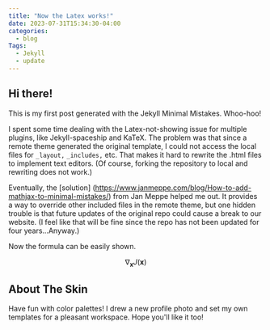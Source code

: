 ```yaml
---
title: "Now the Latex works!"
date: 2023-07-31T15:34:30-04:00
categories:
  - blog
Tags:
  - Jekyll
  - update
---
```


## Hi there! 

This is my first post generated with the Jekyll Minimal Mistakes. Whoo-hoo!

I spent some time dealing with the Latex-not-showing issue for multiple plugins, like Jekyll-spaceship and KaTeX. The problem was that since a remote theme generated the original template, I could not access the local files for `_layout,` `_includes,` etc. That makes it hard to rewrite the .html files to implement text editors. (Of course, forking the repository to local and rewriting does not work.) 

Eventually, the [solution] (https://www.janmeppe.com/blog/How-to-add-mathjax-to-minimal-mistakes/) from Jan Meppe helped me out. It provides a way to override other included files in the remote theme, but one hidden trouble is that future updates of the original repo could cause a break to our website. (I feel like that will be fine since the repo has not been updated for four years...Anyway.)

Now the formula can be easily shown.

$$ \nabla_\boldsymbol{x} J(\boldsymbol{x}) $$

## About The Skin

Have fun with color palettes! I drew a new profile photo and set my own templates for a pleasant workspace. Hope you'll like it too!
